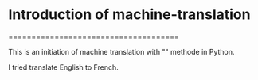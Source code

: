 # Introduction of machine-translation
=====================================

This is an initiation of machine translation with "" methode in Python.

I tried translate English to French.
